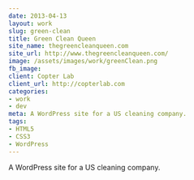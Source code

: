 ```yaml
---
date: 2013-04-13
layout: work
slug: green-clean
title: Green Clean Queen
site_name: thegreencleanqueen.com
site_url: http://www.thegreencleanqueen.com/
image: /assets/images/work/greenClean.png
fb_image: 
client: Copter Lab
client_url: http://copterlab.com
categories:
- work
- dev
meta: A WordPress site for a US cleaning company.
tags: 
- HTML5
- CSS3
- WordPress
---
```


A WordPress site for a US cleaning company.